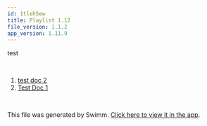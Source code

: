 ```yaml
---
id: 1tleh5ew
title: Playlist 1.12
file_version: 1.1.2
app_version: 1.11.9
---
```


<!-- Intro - Do not remove this comment -->
test

<br/>

<!-- Steps - Do not remove this comment -->
1. [test doc 2 ](test-doc-2.itig0ell.sw.md)
2. [Test Doc 1](test-doc-1.3vzzj.sw.md)


<br/>

This file was generated by Swimm. [Click here to view it in the app](https://app.swimm.io/repos/Z2l0aHViJTNBJTNBY3NoYXJwLXNoYXVsLXRlc3QlM0ElM0Fzd2ltbWlv/playlists/1tleh5ew).

